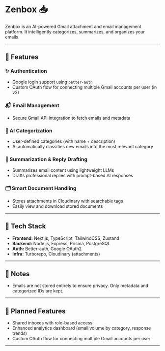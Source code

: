 # Zenbox 📥

Zenbox is an AI-powered Gmail attachment and email management platform. It intelligently categorizes, summarizes, and organizes your emails.

---

## 🔑 Features

### ✨ Authentication
- Google login support using `better-auth`
- Custom OAuth flow for connecting multiple Gmail accounts per user (in v2)

### 📬 Email Management
- Secure Gmail API integration to fetch emails and metadata

### 🧠 AI Categorization
- User-defined categories (with name + description)
- AI automatically classifies new emails into the most relevant category

### 📨 Summarization & Reply Drafting
- Summarizes email content using lightweight LLMs
- Drafts professional replies with prompt-based AI responses

### 🗂️ Smart Document Handling
- Stores attachments in Cloudinary with searchable tags
- Easily view and download stored documents


---

## 🧠 Tech Stack

- **Frontend:** Next.js, TypeScript, TailwindCSS, Zustand
- **Backend:** Node.js, Express, Prisma, PostgreSQL
- **Auth:** Better-auth, Google OAuth2
- **Infra:** Turborepo, Cloudinary (attachments)

---

## 📌 Notes

- Emails are not stored entirely to ensure privacy. Only metadata and categorized IDs are kept.

---

## 🔄 Planned Features

- Shared inboxes with role-based access
- Enhanced analytics dashboard (email volume by category, response trends)
- Custom OAuth flow for connecting multiple Gmail accounts per user

---
